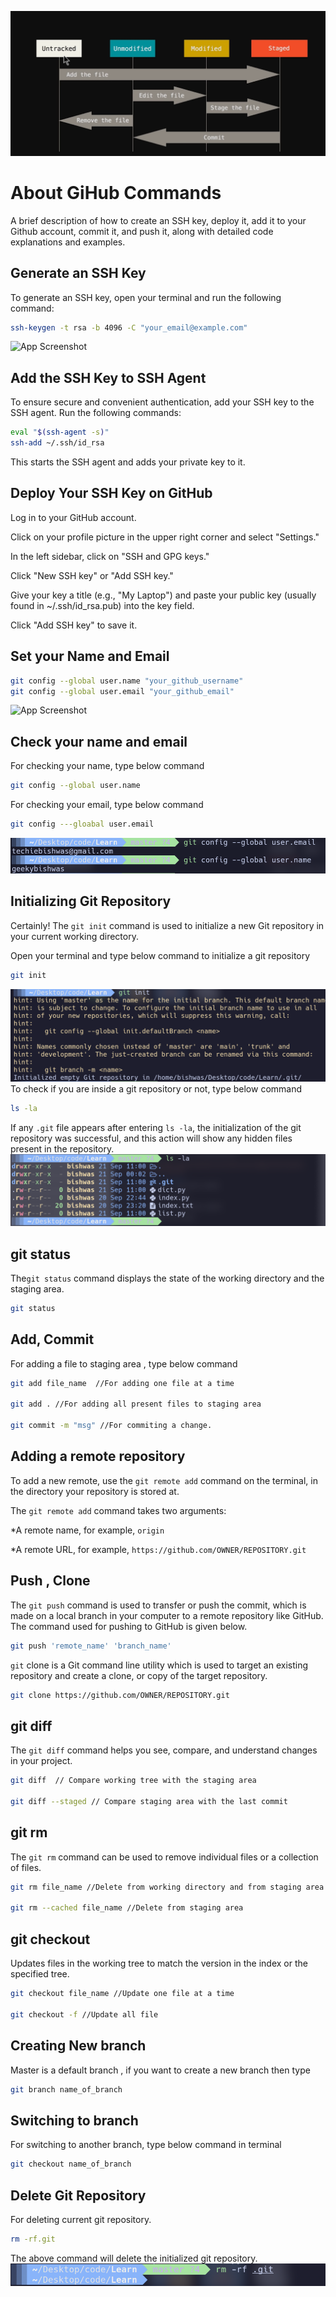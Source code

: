 ![MasterHead](https://github.com/geekybishwas/GitHub/blob/main/staging.png)
# About GiHub Commands

A brief description of how to create an SSH key, deploy it, add it to your Github account, commit it, and push it, along with detailed code explanations and examples.




## Generate an SSH Key

To generate an SSH key, open your terminal and run the following command:

```bash
ssh-keygen -t rsa -b 4096 -C "your_email@example.com"
```
![App Screenshot](https://ubuntucommunity.s3.dualstack.us-east-2.amazonaws.com/original/2X/6/632297ac3a6d94df04a256c0aeb16e8461ef4da0.png)

## Add the SSH Key to SSH Agent

To ensure secure and convenient authentication, add your SSH key to the SSH agent. Run the following commands:

```bash
eval "$(ssh-agent -s)"
ssh-add ~/.ssh/id_rsa
```
This starts the SSH agent and adds your private key to it.

## Deploy Your SSH Key on GitHub
Log in to your GitHub account.

 Click on your profile picture in the upper right corner and select "Settings."

 In the left sidebar, click on "SSH and GPG keys."

 Click "New SSH key" or "Add SSH key."

 Give your key a title (e.g., "My Laptop") and paste your public key (usually    found in ~/.ssh/id_rsa.pub) into the key field.

 Click "Add SSH key" to save it.

## Set your Name and Email

```bash 
git config --global user.name "your_github_username"
git config --global user.email "your_github_email"
```
![App Screenshot](https://practicalseries.com/1002-vcs/01-pages/03-04-install/02-images/fig-03-25-lrg.png)

## Check your name and email
For checking your name, type below command
```bash 
git config --global user.name
```
For checking your email, type below command
```bash 
git config ---gloabal user.email
```
![App Screenshot](https://github.com/geekybishwas/GitHub/blob/main/email_name.png?raw=true)
## Initializing Git Repository
Certainly! The ```git init``` command is used to initialize a new Git repository in your current working directory.

Open your terminal and type below command to initialize a git repository

```bash 
git init 
```
![App Screenshot](https://github.com/geekybishwas/GitHub/blob/main/git_init.png?raw=true)
To check if you are inside a git repository or not, type below command
```bash 
ls -la
```
If any ```.git``` file appears after entering ```ls -la```, the initialization of the git repository was successful, and this action will show any hidden files present in the repository.
![App Screenshot](https://github.com/geekybishwas/GitHub/blob/main/check_init.png?raw=true)

## git status
The```git status``` command displays the state of the working directory and the staging area.
```bash
git status
``` 
## Add, Commit
For adding a file to staging area , type below command
```bash 
git add file_name  //For adding one file at a time

git add . //For adding all present files to staging area

git commit -m "msg" //For commiting a change.

```
## Adding a remote repository
To add a new remote, use the ```git remote add``` command on the terminal, in the directory your repository is stored at.

The ```git remote add``` command takes two arguments:

*A remote name, for example, ```origin```

*A remote URL, for example, ```https://github.com/OWNER/REPOSITORY.git```

## Push , Clone

The ```git push``` command is used to transfer or push the commit, which is made on a local branch in your computer to a remote repository like GitHub. The command used for pushing to GitHub is given below.
```bash
git push 'remote_name' 'branch_name'
```

```git``` clone is a Git command line utility which is used to target an existing repository and create a clone, or copy of the target repository.

```bash
git clone https://github.com/OWNER/REPOSITORY.git
```
## git diff
The ```git diff``` command helps you see, compare, and understand changes in your project. 
```bash 
git diff  // Compare working tree with the staging area

git diff --staged // Compare staging area with the last commit
```
## git rm
The ```git rm``` command can be used to remove individual files or a collection of files.
```bash
git rm file_name //Delete from working directory and from staging area

git rm --cached file_name //Delete from staging area
``` 
## git checkout
Updates files in the working tree to match the version in the index or the specified tree.
```bash
git checkout file_name //Update one file at a time

git checkout -f //Update all file 
```
## Creating New branch
Master is a default branch , if you want to create a new branch then type
```bash 
git branch name_of_branch
```

## Switching to branch
For switching to another branch, type below command in terminal
```bash
git checkout name_of_branch
```

## Delete Git Repository
For deleting current git repository.
```bash
rm -rf.git
```
The above command will delete the initialized git repository.
![App Screenshot](https://github.com/geekybishwas/GitHub/blob/main/rm-rf.png?raw=true)

